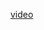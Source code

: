 <a href="https://drive.google.com/file/d/1hlipDeU-GI4wAyGbGG0iJWIUseF8CMAz/view?usp=sharing">video</a>
